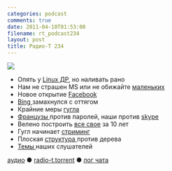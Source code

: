 ```yaml
---
categories: podcast
comments: true
date: 2011-04-10T01:53:00
filename: rt_podcast234
layout: post
title: Радио-Т 234
---
```


![](https://radio-t.com/images/radio-t/rt234.png)


- Опять у [Linux ДР](http://www.readwriteweb.com/enterprise/2011/04/20-years-of-linux-infographic.php), но наливать рано
- Нам не страшен MS или не обижайте [маленьких](http://habrahabr.ru/blogs/linux/116992/)
- Новое открытие [Facebook](http://techcrunch.com/2011/04/07/open-compute-project/)
- [Bing ](http://www.readwriteweb.com/archives/bing_for_ipad_makes_browsing_beautiful.php)замахнулся с оттягом
- Крайние меры [гугла](http://www.businessinsider.com/larry-page-just-tied-employee-bonuses-to-the-success-of-the-googles-social-strategy-2011-4?op=1)
- [Французы ](http://habrahabr.ru/blogs/infosecurity/117127/)против паролей, наши против [skype](http://www.gazeta.ru/news/lastnews/2011/04/08/n_1784533.shtml)
- Велено построить [все свое](http://www.opennet.ru/opennews/art.shtml?num=30144) за 10 лет
- Гугл начинает [стриминг](http://www.readwriteweb.com/archives/surprise_its_youtube_live_launching_today.php)
- Плоская [структура ](http://www.inc.com/magazine/20110401/jason-fried-why-i-run-a-flat-company.html)против дерева
- [Темы ](http://new.radio-t.com/2011/04/234.html)наших слушателей

[аудио](http://archive.rucast.net/radio-t/media/rt_podcast234.mp3) ● [radio-t.torrent](http://www.radio-t.com/torrents/rt_podcast234.mp3.torrent) ● [лог чата](http://chat.radio-t.com/logs/radio-t-234.html)<audio src="http://archive.rucast.net/radio-t/media/rt_podcast234.mp3" preload="none"></audio>
